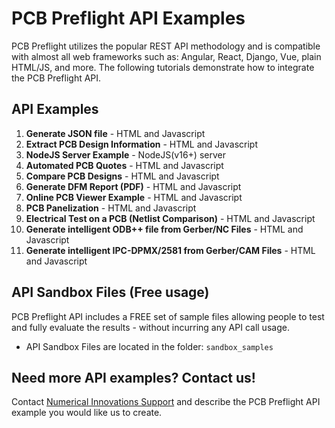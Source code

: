 # PCB Preflight API Examples
PCB Preflight utilizes the popular REST API methodology and is compatible with almost all web frameworks such as: Angular, React, Django, Vue, plain HTML/JS, and more. The following tutorials demonstrate how to integrate the PCB Preflight API. 

## API Examples
1) <b>Generate JSON file</b> - HTML and Javascript
1) <b>Extract PCB Design Information</b> - HTML and Javascript
1) <b>NodeJS Server Example</b> - NodeJS(v16+) server
1) <b>Automated PCB Quotes</b> - HTML and Javascript
1) <b>Compare PCB Designs</b> - HTML and Javascript
1) <b>Generate DFM Report (PDF)</b> - HTML and Javascript
1) <b>Online PCB Viewer Example</b> - HTML and Javascript
1) <b>PCB Panelization</b> - HTML and Javascript
1) <b>Electrical Test on a PCB (Netlist Comparison)</b> - HTML and Javascript
1) <b>Generate intelligent ODB++ file from Gerber/NC Files</b> - HTML and Javascript
1) <b>Generate intelligent IPC-DPMX/2581 from Gerber/CAM Files</b> - HTML and Javascript
<!-- 1) <b>Generate Workspace file (*.wrk) and display offline in the Free Preflight Viewer</b> - HTML and Javascript
1) PreCAM Editing (Prepare 1UP) - `Coming Soon!`
1) DFM Error Browsing - `Coming Soon!`
1) SMT Stencil Editing - `Coming Soon!`
1) PCB Panelization and Merge (using multiple PCB's) - `Coming Soon!`
1) PCB Panelization using a predefined Template - `Coming Soon!`
1) PCB Assembly Quoting - `Coming Soon!`
1) Interactive Customer Sales and Support - `Coming Soon!`
1) PCB Preflight's AI Integration (utilizing ChatGPT) - `Coming Soon!`
1) Advanced CAM Editing (Etch compensation, Copper pour, Teardrops) - `Coming Soon!`
1) White Label Customizations (Use your own logo and brand) - `Coming Soon!`
1) Complete Online PCB Procurement - `Coming Soon!`
1) Using Python with PCB Preflight API - `Coming Soon!`  -->


## API Sandbox Files (Free usage)
PCB Preflight API includes a FREE set of sample files allowing people to test and fully evaluate the results - without incurring any API call usage.
* API Sandbox Files are located in the folder: `sandbox_samples`


## Need more API examples? Contact us!
Contact <a href="https://support.numericalinnovations.com/support/tickets/new">Numerical Innovations Support</a> and describe the PCB Preflight API example you would like us to create.
